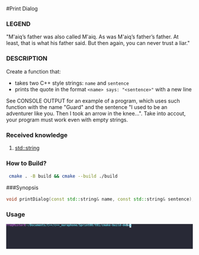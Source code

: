 #Print Dialog

### LEGEND

"M'aiq’s father was also called M'aiq.
As was M'aiq’s father’s father.
At least, that is what his father said.
But then again, you can never trust a liar."

### DESCRIPTION

Create a function that:
* takes two C++ style strings: `name` and `sentence`
* prints the quote in the format `<name> says: "<sentence>"` with a new line

See CONSOLE OUTPUT for an example of a program, which uses such function with the name
"Guard" and the sentence "I used to be an adventurer like you. Then I took an arrow in
the knee...".
Take into accout, your program must work even with empty strings.

### Received knowledge
1. [std::string](https://en.cppreference.com/w/cpp/string/basic_string)

### How to Build?
```bash
 cmake . -B build && cmake --build ./build
 ```

###Synopsis
```c++
void printDialog(const std::string& name, const std::string& sentence);
```

### Usage
![Usage](.local/usage.svg)